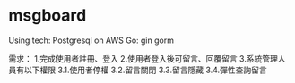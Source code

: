 # msgboard

Using tech:
Postgresql on AWS
Go: gin gorm

需求：
1.完成使用者註冊、登入
2.使用者登入後可留言、回覆留言
3.系統管理人員有以下權限
  3.1.使用者停權
  3.2.留言關閉
  3.3.留言隱藏
  3.4.彈性查詢留言
  
